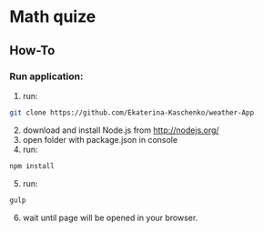 # Math quize

## How-To
### Run application:

1. run:

  ```sh
  git clone https://github.com/Ekaterina-Kaschenko/weather-App
  ```
2. download and install Node.js from http://nodejs.org/ 
3. open folder with package.json in console
4. run:

  ```sh
  npm install
  ```
5. run:

  ```sh
  gulp
  ```
6. wait until page will be opened in your browser.
